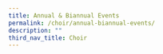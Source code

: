 ```yaml
---
title: Annual & Biannual Events
permalink: /choir/annual-biannual-events/
description: ""
third_nav_title: Choir
---
```

